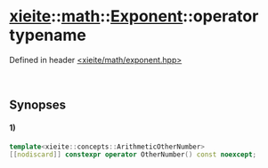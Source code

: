 # [xieite](../../../../../../xieite.md)\:\:[math](../../../../../../math.md)\:\:[Exponent<Number>](../../../../exponent.md)\:\:operator typename
Defined in header [<xieite/math/exponent.hpp>](../../../../../../../include/xieite/math/exponent.hpp)

&nbsp;

## Synopses
#### 1)
```cpp
template<xieite::concepts::ArithmeticOtherNumber>
[[nodiscard]] constexpr operator OtherNumber() const noexcept;
```
